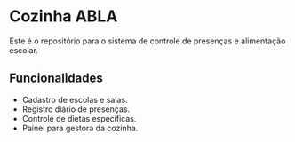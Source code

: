 # Cozinha ABLA

Este é o repositório para o sistema de controle de presenças e alimentação escolar.

## Funcionalidades
- Cadastro de escolas e salas.
- Registro diário de presenças.
- Controle de dietas específicas.
- Painel para gestora da cozinha.
